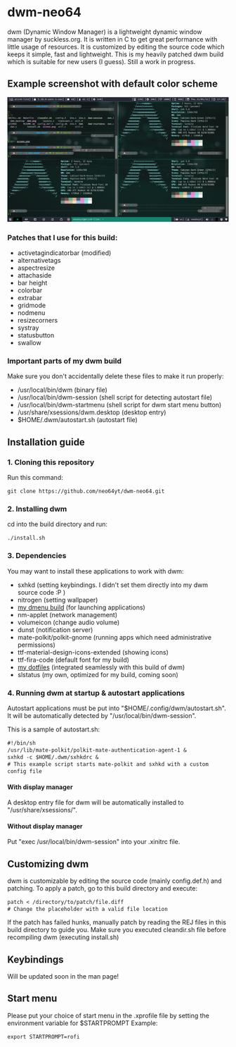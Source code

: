 # dwm-neo64
dwm (Dynamic Window Manager) is a lightweight dynamic window manager by suckless.org. It is written in C to get great performance with little usage of resources. It is customized by editing the source code which keeps it simple, fast and lightweight. This is my heavily patched dwm build which is suitable for new users (I guess). Still a work in progress.

## Example screenshot with default color scheme
![screenshot](screen.png)

### Patches that I use for this build:
* activetagindicatorbar (modified)
* alternativetags
* aspectresize
* attachaside
* bar height
* colorbar
* extrabar
* gridmode
* nodmenu
* resizecorners
* systray
* statusbutton
* swallow
### Important parts of my dwm build 
Make sure you don't accidentally delete these files to make it run properly:

* /usr/local/bin/dwm (binary file)
* /usr/local/bin/dwm-session (shell script for detecting autostart file)
* /usr/local/bin/dwm-startmenu (shell script for dwm start menu button)
* /usr/share/xsessions/dwm.desktop (desktop entry)
* $HOME/.dwm/autostart.sh (autostart file)

## Installation guide

### 1. Cloning this repository
Run this command:
```
git clone https://github.com/neo64yt/dwm-neo64.git
```

### 2. Installing dwm
cd into the build directory and run:
```
./install.sh
```

### 3. Dependencies
You may want to install these applications to work with dwm:
* sxhkd (setting keybindings. I didn't set them directly into my dwm source code :P )
* nitrogen (setting wallpaper)
* [my dmenu build](https://github.com/neo64yt/dmenu-neo64/) (for launching applications)
* nm-applet (network management)
* volumeicon (change audio volume)
* dunst (notification server)
* mate-polkit/polkit-gnome (running apps which need administrative permissions)
* ttf-material-design-icons-extended (showing icons)
* ttf-fira-code (default font for my build)
* [my dotfiles](https://github.com/neo64yt/dotfiles/) (integrated seamlessly with this build of dwm)
* slstatus (my own, optimized for my build, coming soon)

### 4. Running dwm at startup & autostart applications
Autostart applications must be put into "$HOME/.config/dwm/autostart.sh". It will be automatically detected by "/usr/local/bin/dwm-session".

This is a sample of autostart.sh:
```
#!/bin/sh
/usr/lib/mate-polkit/polkit-mate-authentication-agent-1 &
sxhkd -c $HOME/.dwm/sxhkdrc &
# This example script starts mate-polkit and sxhkd with a custom config file
```

#### With display manager
A desktop entry file for dwm will be automatically installed to "/usr/share/xsessions/".

#### Without display manager
Put "exec /usr/local/bin/dwm-session" into your .xinitrc file.

## Customizing dwm
dwm is customizable by editing the source code (mainly config.def.h) and patching. To apply a patch, go to this build directory and execute:
```
patch < /directory/to/patch/file.diff
# Change the placeholder with a valid file location
```
If the patch has failed hunks, manually patch by reading the REJ files in this build directory to guide you.
Make sure you executed cleandir.sh file before recompiling dwm (executing install.sh)

## Keybindings
Will be updated soon in the man page!

## Start menu 
Please put your choice of start menu in the .xprofile file by setting the environment variable for $STARTPROMPT
Example:
```
export STARTPROMPT=rofi
```

